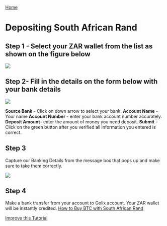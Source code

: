 [Home](/)

# Depositing South African Rand
## Step 1  - Select your ZAR wallet from the list as shown on the figure below

![
](https://lh3.googleusercontent.com/bLuTS1qBOBGer8-eguVLR5xafl8i8eXU48TcpWauqFeJXj8TR3E1BSKiAdSD9GJeMikX-je4PoEH)

## Step 2-  Fill in the details on the form below with your bank details
![
](https://lh3.googleusercontent.com/jtMz7kQb8VacSfpGJrjNzCOmu_LbuLgP_bnn4eUrziiH8wW1Hhc8yIPaWJfPcFybH6PfWpmXjeYE)

  **Source Bank**  - Click on down arrow to select your bank.
  **Account Name**  - Your name
  **Account Number** - enter your bank account number accurately.
  **Deposit Amount**- enter the amount of money you need deposit.
  **Submit**   - Click on the  green button after you verified all information you entered is correct.

## Step 3
Capture our Banking Details from the message box that pops up and make sure to take them correctly.

![
](https://lh3.googleusercontent.com/ZGBGUUDq0b9fci13sEjWFqtbHWW8I7mED7Gd7isQ6dV65T8FWvb1K3i2UW8GIjmvkizPplOdFJy9)

## Step 4
Make a bank transfer from your account to Golix account. Your ZAR wallet will be instantly  credited.
[How to Buy BTC with South African Rand](/trading/buy_btc_with_zar_in_southafrica.md)


[Improve this Tutorial](https://github.com/golixdotcom/guides/edit/master/moving_funds/fiat/depositing_south-african_rand.md)
